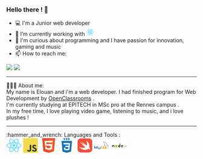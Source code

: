 ### Hello there ! 👋

- 💻 I'm a Junior web developer
- 🔭 I’m currently working with <img src="https://github.com/devicons/devicon/blob/master/icons/react/react-original.svg" title="React" alt="React" width="20" height="20" /> 
- 🤔 I'm curious about programming and I have passion for innovation, gaming and music
- 📫 How to reach me: 
<div><a href="https://www.linkedin.com/in/elouan-da-costa-peixoto-1646bb229/">
<img src="https://img.shields.io/badge/LinkedIn-blue?logo=linkedin&logoColor=white"/></a>
 <a href="mailto:elouandacostapeixoto@gmail.com">
<img src="https://img.shields.io/badge/Email-blue?logo=Email&logoColor=white"/></a>
</div>
<hr/>

 👨🏻‍💻 About me: <br> My name is Elouan and i'm a web developer. I had finished program for Web Development by <a href="https://openclassrooms.com/fr/paths/556-developpeur-web">OpenClassrooms</a> .<br>
 I'm currently studying at EPITECH in MSc pro at the Rennes campus .<br>
In my free time, I love playing video game, listening to music, and i love plushes !

<hr>
 :hammer_and_wrench: Languages and Tools :

<div>
  <img src="https://github.com/devicons/devicon/blob/master/icons/react/react-original.svg" title="React" alt="React" width="40" height="40" />
  <img src="https://github.com/devicons/devicon/blob/master/icons/javascript/javascript-original.svg" title="JavaScript" alt="JavaScript" width="40" height="40"/>&nbsp; 
  <img src="https://github.com/devicons/devicon/blob/master/icons/html5/html5-original.svg" title="HTML5" alt="HTML" width="40" height="40"/>&nbsp;
  <img src="https://github.com/devicons/devicon/blob/master/icons/css3/css3-plain-wordmark.svg"  title="CSS3" alt="CSS" width="40" height="40"/>&nbsp;
  <img src="https://github.com/devicons/devicon/blob/master/icons/swift/swift-original.svg" title="Swift" alt="Swift" width="40" height="40" /> 
  <img src="https://github.com/devicons/devicon/blob/master/icons/mysql/mysql-original-wordmark.svg" title="MySQL"  alt="MySQL" width="40" height="40"/>&nbsp;
  <img src="https://github.com/devicons/devicon/blob/master/icons/nodejs/nodejs-original-wordmark.svg" title="NodeJS" alt="NodeJS" width="40" height="40"/>&nbsp;
</div>
